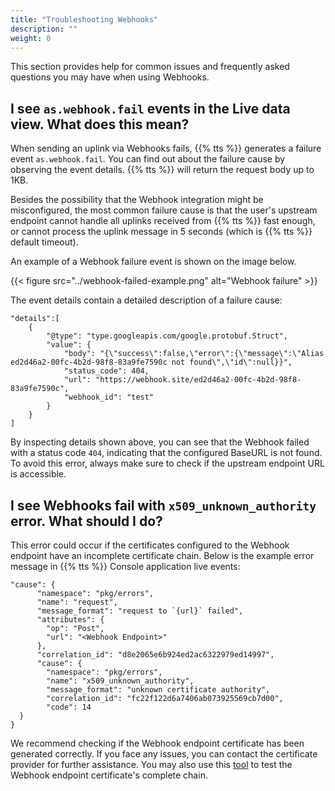 ```yaml
---
title: "Troubleshooting Webhooks"
description: ""
weight: 0
---
```


This section provides help for common issues and frequently asked questions you may have when using Webhooks. 

<!--more-->

## I see `as.webhook.fail` events in the Live data view. What does this mean?

When sending an uplink via Webhooks fails, {{% tts %}} generates a failure event `as.webhook.fail`. You can find out about the failure cause by observing the event details. {{% tts %}} will return the request body up to 1KB.

Besides the possibility that the Webhook integration might be misconfigured, the most common failure cause is that the user's upstream endpoint cannot handle all uplinks received from {{% tts %}} fast enough, or cannot process the uplink message in 5 seconds (which is {{% tts %}} default timeout).

An example of a Webhook failure event is shown on the image below.

{{< figure src="../webhook-failed-example.png" alt="Webhook failure" >}}

The event details contain a detailed description of a failure cause:

```
"details":[
    {
        "@type": "type.googleapis.com/google.protobuf.Struct",
        "value": {
            "body": "{\"success\":false,\"error\":{\"message\":\"Alias ed2d46a2-00fc-4b2d-98f8-83a9fe7590c not found\",\"id\":null}}",
            "status_code": 404,
            "url": "https://webhook.site/ed2d46a2-00fc-4b2d-98f8-83a9fe7590c",
            "webhook_id": "test"
        }
    }
]
```

By inspecting details shown above, you can see that the Webhook failed with a status code `404`, indicating that the configured BaseURL is not found. To avoid this error, always make sure to check if the upstream endpoint URL is accessible.

## I see Webhooks fail with `x509_unknown_authority` error. What should I do?

This error could occur if the certificates configured to the Webhook endpoint have an incomplete certificate chain. Below is the example error message in {{% tts %}} Console application live events:

```
"cause": {
      "namespace": "pkg/errors",
      "name": "request",
      "message_format": "request to `{url}` failed",
      "attributes": {
        "op": "Post",
        "url": "<Webhook Endpoint>"
      },
      "correlation_id": "d8e2065e6b924ed2ac6322979ed14997",
      "cause": {
        "namespace": "pkg/errors",
        "name": "x509_unknown_authority",
        "message_format": "unknown certificate authority",
        "correlation_id": "fc22f122d6a7406ab073925569cb7d00",
        "code": 14
  }
}
```

We recommend checking if the Webhook endpoint certificate has been generated correctly. If you face any issues, you can contact the certificate provider for further assistance. You may also use this [tool](https://www.ssllabs.com/ssltest/analyze.html) to test the Webhook endpoint certificate's complete chain.
